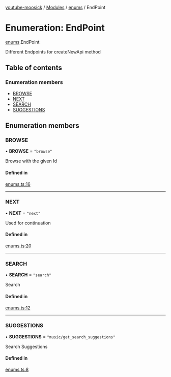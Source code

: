 [youtube-moosick](../README.md) / [Modules](../modules.md) / [enums](../modules/enums.md) / EndPoint

# Enumeration: EndPoint

[enums](../modules/enums.md).EndPoint

Different Endpoints for createNewApi method

## Table of contents

### Enumeration members

- [BROWSE](enums.EndPoint.md#browse)
- [NEXT](enums.EndPoint.md#next)
- [SEARCH](enums.EndPoint.md#search)
- [SUGGESTIONS](enums.EndPoint.md#suggestions)

## Enumeration members

### BROWSE

• **BROWSE** = `"browse"`

Browse with the given Id

#### Defined in

[enums.ts:16](https://github.com/EvasiveXkiller/youtube-moosick/blob/13a57da/src/enums.ts#L16)

___

### NEXT

• **NEXT** = `"next"`

Used for continuation

#### Defined in

[enums.ts:20](https://github.com/EvasiveXkiller/youtube-moosick/blob/13a57da/src/enums.ts#L20)

___

### SEARCH

• **SEARCH** = `"search"`

Search

#### Defined in

[enums.ts:12](https://github.com/EvasiveXkiller/youtube-moosick/blob/13a57da/src/enums.ts#L12)

___

### SUGGESTIONS

• **SUGGESTIONS** = `"music/get_search_suggestions"`

Search Suggestions

#### Defined in

[enums.ts:8](https://github.com/EvasiveXkiller/youtube-moosick/blob/13a57da/src/enums.ts#L8)
